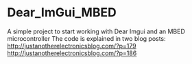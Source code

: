 # Dear_ImGui_MBED

A simple project to start working with Dear Imgui and an MBED microcontroller
The code is explained in two blog posts:
http://justanotherelectronicsblog.com/?p=179
http://justanotherelectronicsblog.com/?p=186
